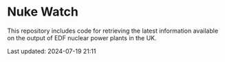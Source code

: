 # Nuke Watch

This repository includes code for retrieving the latest information available on the output of EDF nuclear power plants in the UK.

Last updated: 2024-07-19 21:11